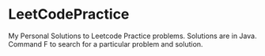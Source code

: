 # LeetCodePractice
My Personal Solutions to Leetcode Practice problems.
Solutions are in Java.
Command F to search for a particular problem and solution.
